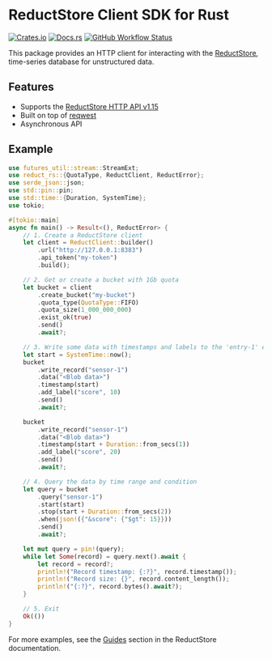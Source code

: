 # ReductStore Client SDK for Rust

[![Crates.io](https://img.shields.io/crates/v/reduct-rs)](https://crates.io/crates/reduct-rs)
[![Docs.rs](https://docs.rs/reduct-rs/badge.svg)](https://docs.rs/reduct-rs/latest/reduct_rs/)
[![GitHub Workflow Status](https://img.shields.io/github/actions/workflow/status/reductstore/reduct-rs/ci.yml?branch=main)](https://github.com/reductstore/reduct-rs/actions)

This package provides an HTTP client for interacting with the [ReductStore](https://www.reduct.store), time-series
database for unstructured data.

## Features

* Supports the [ReductStore HTTP API v1.15](https://www.reduct.store/docs/http-api)
* Built on top of [reqwest](https://github.com/seanmonstar/reqwest)
* Asynchronous API

## Example

```rust
use futures_util::stream::StreamExt;
use reduct_rs::{QuotaType, ReductClient, ReductError};
use serde_json::json;
use std::pin::pin;
use std::time::{Duration, SystemTime};
use tokio;

#[tokio::main]
async fn main() -> Result<(), ReductError> {
    // 1. Create a ReductStore client
    let client = ReductClient::builder()
        .url("http://127.0.0.1:8383")
        .api_token("my-token")
        .build();

    // 2. Get or create a bucket with 1Gb quota
    let bucket = client
        .create_bucket("my-bucket")
        .quota_type(QuotaType::FIFO)
        .quota_size(1_000_000_000)
        .exist_ok(true)
        .send()
        .await?;

    // 3. Write some data with timestamps and labels to the 'entry-1' entry
    let start = SystemTime::now();
    bucket
        .write_record("sensor-1")
        .data("<Blob data>")
        .timestamp(start)
        .add_label("score", 10)
        .send()
        .await?;

    bucket
        .write_record("sensor-1")
        .data("<Blob data>")
        .timestamp(start + Duration::from_secs(1))
        .add_label("score", 20)
        .send()
        .await?;

    // 4. Query the data by time range and condition
    let query = bucket
        .query("sensor-1")
        .start(start)
        .stop(start + Duration::from_secs(2))
        .when(json!({"&score": {"$gt": 15}}))
        .send()
        .await?;

    let mut query = pin!(query);
    while let Some(record) = query.next().await {
        let record = record?;
        println!("Record timestamp: {:?}", record.timestamp());
        println!("Record size: {}", record.content_length());
        println!("{:?}", record.bytes().await?);
    }

    // 5. Exit
    Ok(())
}

```

For more examples, see the [Guides](https://reduct.store/docs/guides) section in the ReductStore documentation.
